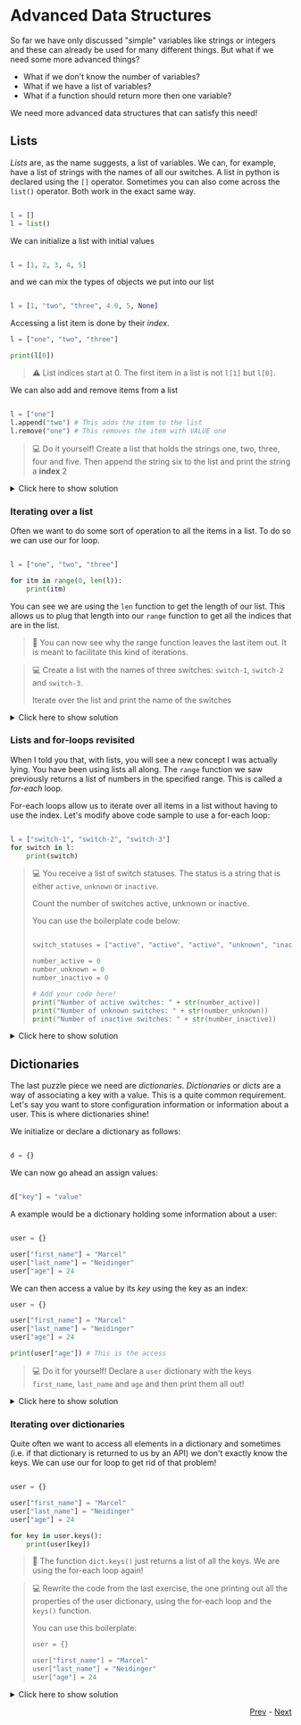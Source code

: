 # Advanced Data Structures
So far we have only discussed "simple" variables like strings or integers and these can already be used for many different things. But what if we need some more advanced things? 

* What if we don't know the number of variables? 
* What if we have a list of variables?
* What if a function should return more then one variable? 

We need more advanced data structures that can satisfy this need! 

## Lists

*Lists* are, as the name suggests, a list of variables. We can, for example, have a list of strings with the names of all our switches. A list in python is declared using the `[]` operator. Sometimes you can also come across the `list()` operator. Both work in the exact same way.

```python

l = []
l = list()
```

We can initialize a list with initial values 

```python

l = [1, 2, 3, 4, 5]
```

and we can mix the types of objects we put into our list

```python

l = [1, "two", "three", 4.0, 5, None]
```

Accessing a list item is done by their *index*.

```python
l = ["one", "two", "three"]

print(l[0])
```

> :warning: List indices start at 0. The first item in a list is not `l[1]` but `l[0]`.

We can also add and remove items from a list

```python

l = ["one"]
l.append("two") # This adds the item to the list
l.remove("one") # This removes the item with VALUE one
```

> :computer: Do it yourself! Create a list that holds the strings one, two, three, four and five. Then append the string six to the list and print the string a **index** 2

<details>
  <summary>Click here to show solution</summary>
  
  ```python3
  l = ["one", "two", "three", "four", "five"]
  l.append("six")
  print(l[2])
  ```
</details>

### Iterating over a list

Often we want to do some sort of operation to all the items in a list. To do so we can use our for loop. 

```python

l = ["one", "two", "three"]

for itm in range(0, len(l)):
    print(itm)
```

You can see we are using the `len` function to get the length of our list. This allows us to plug that length into our `range` function to get all the indices that are in the list. 

> :wrench: You can now see why the range function leaves the last item out. It is meant to facilitate this kind of iterations.

> :computer: Create a list with the names of three switches: `switch-1`, `switch-2` and `switch-3`. 
> 
> Iterate over the list and print the name of the switches

<details>
  <summary>Click here to show solution</summary>
  
  ```python
  l = ["switch-1", "switch-2", "switch-3"]
  for i in range(0, len(l)):
    print(l[i])
  ```
</details>

### Lists and for-loops revisited
When I told you that, with lists, you will see a new concept I was actually lying. You have been using lists all along. The `range` function we saw previously returns a list of numbers in the specified range. This is called a *for-each* loop. 

For-each loops allow us to iterate over all items in a list without having to use the index. Let's modify above code sample to use a for-each loop:

```python

l = ["switch-1", "switch-2", "switch-3"]
for switch in l:
    print(switch)
```

> :computer: You receive a list of switch statuses. The status is a string that is either `active`, `unknown` or `inactive`. 
> 
> Count the number of switches active, unknown or inactive.
> 
> You can use the boilerplate code below:
> 
> ```python
> 
> switch_statuses = ["active", "active", "active", "unknown", "inactive"]
> 
> number_active = 0
> number_unknown = 0
> number_inactive = 0
> 
> # Add your code here!
> print("Number of active switches: " + str(number_active))
> print("Number of unknown switches: " + str(number_unknown))
> print("Number of inactive switches: " + str(number_inactive))
> ```

<details>
  <summary>Click here to show solution</summary>
  
  ```python
  
  switch_statuses = ["active", "active", "active", "unknown", "inactive"]
  
  number_active = 0
  number_unknown = 0
  number_inactive = 0

  # Add your code here!
  for status in switch_statuses:
    if status == "active":
        number_active += 1
    elif status == "inactive":
        number_inactive += 1
    elif status == "unknown":
        number_unknown += 1

  print("Number of active switches: " + str(number_active))
  print("Number of unknown switches: " + str(number_unknown))
  print("Number of inactive switches: " + str(number_inactive))
  ```
</details>

## Dictionaries

The last puzzle piece we need are *dictionaries*. *Dictionaries* or *dicts* are a way of associating a key with a value. This is a quite common requirement. Let's say you want to store configuration information or information about a user. This is where dictionaries shine!

We initialize or declare a dictionary as follows:

```python

d = {}
```

We can now go ahead an assign values:

```python

d["key"] = "value"
```

A example would be a dictionary holding some information about a user:

```python 

user = {}

user["first_name"] = "Marcel"
user["last_name"] = "Neidinger"
user["age"] = 24
```

We can then access a value by its *key* using the key as an index:

```python
user = {}

user["first_name"] = "Marcel"
user["last_name"] = "Neidinger"
user["age"] = 24

print(user["age"]) # This is the access
```

> :computer: Do it for yourself! Declare a `user` dictionary with the keys `first_name`, `last_name` and `age` and then print them all out!

<details>
  <summary>Click here to show solution</summary>
  
  ```python
  
  user = {}

  user["first_name"] = "Marcel"
  user["last_name"] = "Neidinger"
  user["age"] = 24
  
  print(user["first_name"])
  print(user["last_name"])
  print(user["age"])
  ```

</details>

### Iterating over dictionaries

Quite often we want to access all elements in a dictionary and sometimes (i.e. if that dictionary is returned to us by an API) we don't exactly know the keys. We can use our for loop to get rid of that problem!

```python

user = {}

user["first_name"] = "Marcel"
user["last_name"] = "Neidinger"
user["age"] = 24

for key in user.keys():
    print(user[key])
```

> :wrench: The function `dict.keys()` just returns a list of all the keys. We are using the for-each loop again!

> :computer: Rewrite the code from the last exercise, the one printing out all the properties of the user dictionary, using the for-each loop and the `keys()` function.
> 
> You can use this boilerplate: 
> 
> ```python
> user = {}
>
> user["first_name"] = "Marcel"
> user["last_name"] = "Neidinger"
> user["age"] = 24
> ```

<details>
  <summary>Click here to show solution</summary>
  
  ```python
  
  user = {}

  user["first_name"] = "Marcel"
  user["last_name"] = "Neidinger"
  user["age"] = 24
  
  for key in user.keys():
    print(user[key])
  ```

</details>
<div align="right">
   
   [Prev](functions.md) - [Next](/sessions/python_two/Readme.md)
</div>